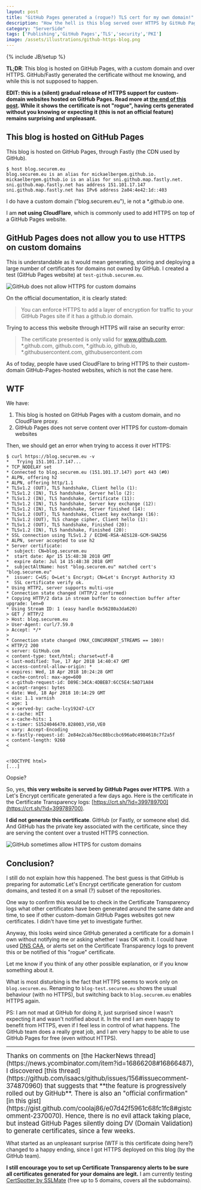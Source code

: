 ```yaml
---
layout: post
title: "GitHub Pages generated a (rogue?) TLS cert for my own domain!"
description: "How the hell is this blog served over HTTPS by GitHub Pages?"
category: "ServerSide"
tags: ['Publishing','GitHub Pages','TLS','security','PKI']
image: /assets/illustrations/github-https-blog.png
---
```

{% include JB/setup %}

**TL;DR**: This blog is hosted on GitHub Pages, with a custom domain and over HTTPS. GitHub/Fastly
generated the certificate without me knowing, and while this is not supposed to happen.

**EDIT: this is a (silent) gradual release of HTTPS support for custom-domain websites hosted on GitHub
Pages. Read more at [the end of this post](#final-note). While it shows the certificate is not
"rogue", having certs generated without you knowing or expecting it (this is not an official
feature) remains surprising and unpleasant.**

## This blog is hosted on GitHub Pages

This blog is hosted on GitHub Pages, through Fastly (the CDN used by GitHub).

    $ host blog.securem.eu
    blog.securem.eu is an alias for mickaelbergem.github.io.
    mickaelbergem.github.io is an alias for sni.github.map.fastly.net.
    sni.github.map.fastly.net has address 151.101.17.147
    sni.github.map.fastly.net has IPv6 address 2a04:4e42:1d::403

I do have a custom domain ("blog.securem.eu"), ie not a \*.github.io one.

I am **not using CloudFlare**, which is commonly used to add HTTPS on top of a GitHub Pages website.

## GitHub Pages does not allow you to use HTTPS on custom domains

This is understandable as it would mean generating, storing and deploying a large number of
certificates for domains not owned by GitHub. I created a test (GitHub Pages website) at `test-github.securem.eu`.

![GitHub does not allow HTTPS for custom domains](/assets/illustrations/github-custom-domain-https.png)

On the official documentation, it is clearly stated:

> You can enforce HTTPS to add a layer of encryption for traffic to your GitHub Pages site if it has a github.io domain.

Trying to access this website through HTTPS will raise an security error:

> The certificate presented is only valid for www.github.com, \*.github.com, github.com, \*.github.io, github.io, \*.githubusercontent.com, githubusercontent.com

As of today, people have used CloudFlare to bring HTTPS to their custom-domain GitHub-Pages-hosted websites, which is not the case here.

## WTF

We have:

1. This blog is hosted on GitHub Pages with a custom domain, and no CloudFlare proxy.
2. GitHub Pages does not serve content over HTTPS for custom-domain websites

Then, we should get an error when trying to access it over HTTPS:

```
$ curl https://blog.securem.eu -v
*   Trying 151.101.17.147...
* TCP_NODELAY set
* Connected to blog.securem.eu (151.101.17.147) port 443 (#0)
* ALPN, offering h2
* ALPN, offering http/1.1
* TLSv1.2 (OUT), TLS handshake, Client hello (1):
* TLSv1.2 (IN), TLS handshake, Server hello (2):
* TLSv1.2 (IN), TLS handshake, Certificate (11):
* TLSv1.2 (IN), TLS handshake, Server key exchange (12):
* TLSv1.2 (IN), TLS handshake, Server finished (14):
* TLSv1.2 (OUT), TLS handshake, Client key exchange (16):
* TLSv1.2 (OUT), TLS change cipher, Client hello (1):
* TLSv1.2 (OUT), TLS handshake, Finished (20):
* TLSv1.2 (IN), TLS handshake, Finished (20):
* SSL connection using TLSv1.2 / ECDHE-RSA-AES128-GCM-SHA256
* ALPN, server accepted to use h2
* Server certificate:
*  subject: CN=blog.securem.eu
*  start date: Apr 15 15:48:38 2018 GMT
*  expire date: Jul 14 15:48:38 2018 GMT
*  subjectAltName: host "blog.securem.eu" matched cert's "blog.securem.eu"
*  issuer: C=US; O=Let's Encrypt; CN=Let's Encrypt Authority X3
*  SSL certificate verify ok.
* Using HTTP2, server supports multi-use
* Connection state changed (HTTP/2 confirmed)
* Copying HTTP/2 data in stream buffer to connection buffer after upgrade: len=0
* Using Stream ID: 1 (easy handle 0x56280a3da620)
> GET / HTTP/2
> Host: blog.securem.eu
> User-Agent: curl/7.59.0
> Accept: */*
>
* Connection state changed (MAX_CONCURRENT_STREAMS == 100)!
< HTTP/2 200
< server: GitHub.com
< content-type: text/html; charset=utf-8
< last-modified: Tue, 17 Apr 2018 14:40:47 GMT
< access-control-allow-origin: *
< expires: Wed, 18 Apr 2018 10:24:28 GMT
< cache-control: max-age=600
< x-github-request-id: D89E:34CA:4DBEB7:6CC5E4:5AD71A84
< accept-ranges: bytes
< date: Wed, 18 Apr 2018 10:14:29 GMT
< via: 1.1 varnish
< age: 1
< x-served-by: cache-lcy19247-LCY
< x-cache: HIT
< x-cache-hits: 1
< x-timer: S1524046470.828003,VS0,VE0
< vary: Accept-Encoding
< x-fastly-request-id: 2e84e2cab76ec88bccbc696a0c4984618c7f2a5f
< content-length: 9260
<


<!DOCTYPE html>
[...]
```

Oopsie?

So, yes, **this very website is served by GitHub Pages over HTTPS**. With a Let's Encrypt certificate generated a few days ago. Here is the certificate in the Certificate Transparency logs: [https://crt.sh/?id=399789700](https://crt.sh/?id=399789700).

**I did not generate this certificate**. GitHub (or Fastly, or someone else) did. And GitHub has the private key associated with the certificate, since they are serving the content over a trusted HTTPS connection.

![GitHub sometimes allow HTTPS for custom domains](/assets/illustrations/github-https-blog.png)


## Conclusion?

I still do not explain how this happened. The best guess is that GitHub is preparing for automatic Let's Encrypt certificate generation for custom domains, and tested it on a small (?) subset of the repositories.

One way to confirm this would be to check in the Certificate Transparency logs what other certificates have been generated around the same date and time, to see if other custom-domain GitHub Pages websites got new certificates. I didn't have time yet to investigate further.

Anyway, this looks weird since GitHub generated a certificate for a domain I own without notifying me or asking whether I was OK with it. I could have used [DNS CAA](https://blog.securem.eu/serverside/2017/07/02/dns-caa-what-why-and-how-this-new-pki-control-mechanism/), or alerts set on the Certificate Transparency logs to prevent this or be notified of this "rogue" certificate.

Let me know if you think of any other possible explanation, or if you know something about it.

What is most disturbing is the fact that HTTPS seems to work only on `blog.securem.eu`. Renaming to `blog-test.securem.eu` shows the usual behaviour (with no HTTPS), but switching back to `blog.securem.eu` enables HTTPS again.

PS: I am not mad at GitHub for doing it, just surprised since I wasn't expecting it and wasn't notified about it. In the end I am even happy to benefit from HTTPS, even if I feel less in control of what happens. The GitHub team does a really great job, and I am very happy to be able to use GitHub Pages for free (even without HTTPS).

<hr id="final-note">

<big>
Thanks on comments on [the HackerNews thread](https://news.ycombinator.com/item?id=16866208#16866487), I discovered [this thread](https://github.com/isaacs/github/issues/156#issuecomment-374870960) that suggests that **the
feature is progressively rolled out by GitHub**. There is also an "official confirmation" [in this gist](https://gist.github.com/coolaj86/e07d42f5961c68fc1fc8#gistcomment-2370070).
</big>

<big>
Hence, there is no evil attack taking place, but instead GitHub Pages silently doing DV (Domain
Validation) to generate certificates, since a few weeks.
</big>

What started as an unpleasant surprise (WTF is this certificate doing here?) changed to a happy
ending, since I got HTTPS deployed on this blog (by the GitHub team).

**I still encourage you to set up Certificate Transparency alerts to be sure all certificates
generated for your domains are legit.** I am currently testing [CertSpotter by SSLMate](https://sslmate.com/certspotter/)
(free up to 5 domains, covers all the subdomains).
